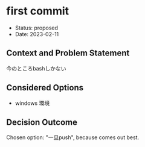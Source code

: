 # first commit

* Status: proposed
* Date: 2023-02-11

## Context and Problem Statement

今のところbashしかない

## Considered Options

* windows 環境

## Decision Outcome

Chosen option: "一旦push", because comes out best.
